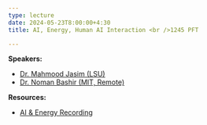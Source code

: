 ```yaml
---
type: lecture
date: 2024-05-23T8:00:00+4:30
title: AI, Energy, Human AI Interaction <br />1245 PFT

---
```


**Speakers:**
- [Dr. Mahmood Jasim (LSU)](https://csc.lsu.edu/~mjasim/)
- [Dr. Noman Bashir (MIT, Remote)](https://noman-bashir.github.io)

**Resources:**
- [AI & Energy Recording](https://lsu.zoom.us/rec/play/FcWeWiyEv7HczyTYA88h4pZiNJqSsYvb90qgwCt12KPAVnQot2lOCK_aiK3FZZURpybppjJI6iYQV3NO.br8uZRKiG5onr_u1?canPlayFromShare=true&from=share_recording_detail&continueMode=true&componentName=rec-play&originRequestUrl=https%3A%2F%2Flsu.zoom.us%2Frec%2Fshare%2FJFEkX4E35MO1znNGSVxW3OkjRCUSmEUkfBilzBQrEVJLq7eACDxtUvN6dVhobbkN.ICEiOCX4kZoDkx2m)